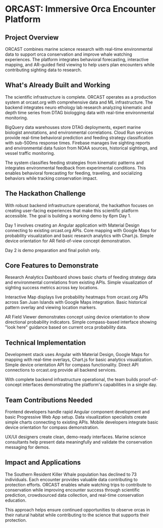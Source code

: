 # ORCAST: Immersive Orca Encounter Platform

## Project Overview

ORCAST combines marine science research with real-time environmental data to support orca conservation and improve whale watching experiences. The platform integrates behavioral forecasting, interactive mapping, and AR-guided field viewing to help users plan encounters while contributing sighting data to research.

## What's Already Built and Working

The scientific infrastructure is complete. ORCAST operates as a production system at orcast.org with comprehensive data and ML infrastructure. The backend integrates neuro ethology lab research analyzing kinematic and depth time series from DTAG biologging data with real-time environmental monitoring.

BigQuery data warehouses store DTAG deployments, expert marine biologist annotations, and environmental correlations. Cloud Run services provide real-time behavioral prediction and feeding strategy classification with sub-500ms response times. Firebase manages live sighting reports and environmental data fusion from NOAA sources, historical sightings, and vessel traffic monitoring.

The system classifies feeding strategies from kinematic patterns and integrates environmental feedback from experimental conditions. This enables behavioral forecasting for feeding, traveling, and socializing behaviors while tracking conservation impact.

## The Hackathon Challenge

With robust backend infrastructure operational, the hackathon focuses on creating user-facing experiences that make this scientific platform accessible. The goal is building a working demo by 6pm Day 1.

Day 1 involves creating an Angular application with Material Design connecting to existing orcast.org APIs. Core mapping with Google Maps for probability visualization and basic research analytics with Chart.js. Simple device orientation for AR field-of-view concept demonstration.

Day 2 is demo preparation and final polish only.

## Core Features to Demonstrate

Research Analytics Dashboard shows basic charts of feeding strategy data and environmental correlations from existing APIs. Simple visualization of sighting success metrics across key locations.

Interactive Map displays live probability heatmaps from orcast.org APIs across San Juan Islands with Google Maps integration. Basic historical pattern overlay and viewing location markers.

AR Field Viewer demonstrates concept using device orientation to show directional probability indicators. Simple compass-based interface showing "look here" guidance based on current orca probability data.

## Technical Implementation

Development stack uses Angular with Material Design, Google Maps for mapping with real-time overlays, Chart.js for basic analytics visualization. Simple device orientation API for compass functionality. Direct API connections to orcast.org provide all backend services.

With complete backend infrastructure operational, the team builds proof-of-concept interfaces demonstrating the platform's capabilities in a single day.

## Team Contributions Needed

Frontend developers handle rapid Angular component development and basic Progressive Web App setup. Data visualization specialists create simple charts connecting to existing APIs. Mobile developers integrate basic device orientation for compass demonstration.

UX/UI designers create clean, demo-ready interfaces. Marine science consultants help present data meaningfully and validate the conservation messaging for demos.

## Impact and Applications

The Southern Resident Killer Whale population has declined to 73 individuals. Each encounter provides valuable data contributing to protection efforts. ORCAST enables whale watching trips to contribute to conservation while improving encounter success through scientific prediction, crowdsourced data collection, and real-time conservation education.

This approach helps ensure continued opportunities to observe orcas in their natural habitat while contributing to the science that supports their protection. 